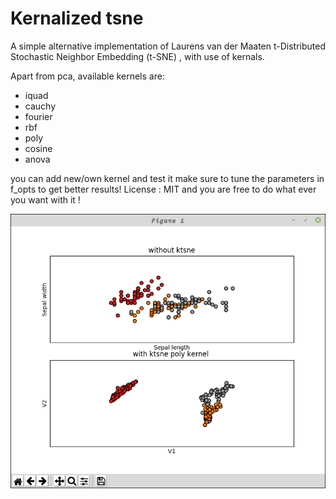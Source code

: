 # Kernalized tsne

A simple alternative implementation of Laurens van der Maaten t-Distributed Stochastic Neighbor Embedding (t-SNE) , with use of kernals.

Apart from pca, available kernels are:

- iquad
- cauchy
- fourier
- rbf
- poly
- cosine
- anova

you can add new/own kernel and test it make sure to tune the parameters in f_opts to get better results!
License : MIT and you are free to do what ever you want with it !

![Screenshot](/ktsne.png)
